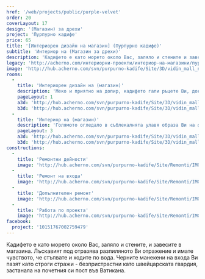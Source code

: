 ```yaml
---
href: '/web/projects/public/purple-velvet'
order: 20
coverLayout: 17
design: '(Магазин) за дрехи'
project: 'Пурпурно кадифе'
price: 65
title: '[Интериорен дизайн на магазин] (Пурпурно кадифе)'
subtitle: 'Интериор на (Магазин за дрехи)'
description: 'Кадифето е като морето около Вас, заляло и стените и завесите в магазина. Лъскавият под отразява разпиляното Ви отражение и имате чувството, че стъпвате и ходите по вода.'
legacy: 'http://acherno.com/интериорни-проекти/интериор-на-магазини/пурпурно-кадифе/обзавеждане-на-магазин.html'
image: 'http://hub.acherno.com/svn/purpurno-kadife/Site/3D/vidin_mall_new_final_04.jpg'
rooms:
  -
    title: 'Интериорен дизайн на (магазин)'
    description: 'Меко и приятно на допир, кадифето гали ръцете Ви, докато обличате любимата си малка черна рокля с тънки презрамки и изящна дантела по ръбовете. Тънките и меки материи на роклите преминават през ръцете Ви и Ви се иска всички те да са Ваши.'
    pageLayout: 1
    a3d: 'http://hub.acherno.com/svn/purpurno-kadife/Site/3D/vidin_mall_new_final_01.jpg'
    b3d: 'http://hub.acherno.com/svn/purpurno-kadife/Site/3D/vidin_mall_new_final_04.jpg'
  -
    title: 'Интериор на (магазин)'
    description: 'Голямото огледало в съблекалнята улавя образа Ви на фона на топлата светлина и тихата нежна музика. Имате чувството, че чуватe стъпките на танцуващи хора в голяма бална зала и виждате златистите коне, впрегнати в кристални каляски, докарващи и останалите гости. Мазилката по стените пречупва светлината от тежкия полилей в златисти оттенъци и я разпръсква навсякъде като капки разтопено злато.'
    pageLayout: 3
    a3d: 'http://hub.acherno.com/svn/purpurno-kadife/Site/3D/vidin_mall_new_final_02.jpg'
    b3d: 'http://hub.acherno.com/svn/purpurno-kadife/Site/3D/vidin_mall_new_final_03.jpg'
constructions:
  - 
    title: 'Ремонтни дейности'
    image: 'http://hub.acherno.com/svn/purpurno-kadife/Site/Remonti/IMG_6868.JPG'
  - 
    title: 'Ремонт на входа'
    image: 'http://hub.acherno.com/svn/purpurno-kadife/Site/Remonti/IMG_6872.JPG'
  - 
    title: 'Допълнителен ремонт'
    image: 'http://hub.acherno.com/svn/purpurno-kadife/Site/Remonti/IMG_6888.JPG'
  - 
    title: 'Работа по проекта'
    image: 'http://hub.acherno.com/svn/purpurno-kadife/Site/Remonti/IMG_6892.JPG'
facebook:
  project: '10151767002759479'
---
```

Кадифето е като морето около Вас, заляло и стените, и завесите в магазина. Лъскавият под отразява разпиляното Ви отражение и имате чувството, че стъпвате и ходите по вода. Черните манекени на входа Ви пазят като строги стражи - безпристрастни като швейцарската гвардия, застанала на почетния си пост във Ватикана.
